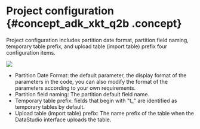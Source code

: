 # Project configuration {#concept_adk_xkt_q2b .concept}

Project configuration includes partition date format, partition field naming, temporary table prefix, and upload table \(import table\) prefix four configuration items.

![](http://static-aliyun-doc.oss-cn-hangzhou.aliyuncs.com/assets/img/16340/15367347998394_en-US.png)

-   Partition Date Format: the default parameter, the display format of the parameters in the code, you can also modify the format of the parameters according to your own requirements.
-   Partition field naming: The partition default field name.
-   Temporary table prefix: fields that begin with "t\_" are identified as temporary tables by default.
-   Upload table \(import table\) prefix: The name prefix of the table when the DataStudio interface uploads the table.

